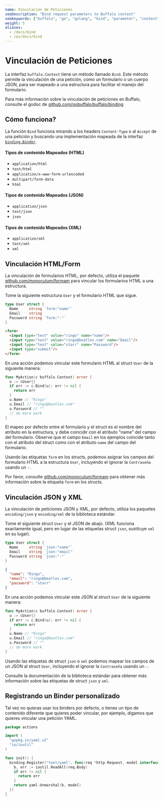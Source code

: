 ```yaml
---
name: Vinculación de Peticiones
seoDescription: "Bind request parameters to Buffalo context"
seoKeywords: ["buffalo", "go", "golang", "bind", "parameter", "context"]
weight: 5
aliases:
  - /docs/bind
  - /es/docs/bind
---
```


# Vinculación de Peticiones

La interfaz `buffalo.Context` tiene un método llamado `Bind`. Este método permite la vinculación de una petición, como un formulario o un cuerpo JSON, para ser mapeado a una estructura para facilitar el manejo del formulario.

Para más información sobre la vinculación de peticiones en Buffalo, consulte el godoc de [github.com/gobuffalo/buffalo/binding](https://godoc.org/github.com/gobuffalo/buffalo/binding)

## Cómo funciona?

La función `Bind` funciona mirando a los headers `Content-Type` o al `Accept` de una petición y buscando una implementación mapeada de la interfaz [`binding.Binder`](https://godoc.org/github.com/gobuffalo/buffalo/binding#Binder).

#### Tipos de contenido Mapeados (HTML)

* `application/html`
* `text/html`
* `application/x-www-form-urlencoded`
* `multipart/form-data`
* `html`

#### Tipos de contenido Mapeados (JSON)

* `application/json`
* `text/json`
* `json`

#### Tipos de contenido Mapeados (XML)

* `application/xml`
* `text/xml`
* `xml`

## Vinculación HTML/Form

La vinculación de formularios HTML, por defecto, utiliza el paquete [github.com/monoculum/formam](https://github.com/monoculum/formam) para vincular los formularios HTML a una estructura.

Tome la siguiente estructura `User` y el formulario HTML que sigue.

```go
type User struct {
  Name     string `form:"name"`
  Email    string
  Password string `form:"-"`
}
```

```html
<form>
  <input type="text" value="ringo" name="name"/>
  <input type="text" value="ringo@beatles.com" name="Email"/>
  <input type="text" value="starr" name="Password"/>
  <input type="submit"/>
</form>
```

En una acción podemos vincular este formulario HTML al struct `User` de la siguiente manera:

```go
func MyAction(c buffalo.Context) error {
  u := &User{}
  if err := c.Bind(u); err != nil {
    return err
  }
  u.Name // "Ringo"
  u.Email // "ringo@beatles.com"
  u.Password // ""
  // do more work
}
```

El mapeo por defecto entre el formulario y el struct es el nombre del atributo en la estructura, y debe coincidir con el atributo "name" del campo del formulario. Observe que el campo `Email` en los ejemplos coincide tanto con el atributo del struct como con el atributo `name` del campo del formulario.

Usando las etiquetas `form` en los structs, podemos asignar los campos del formulario HTML a la estructura `User`, incluyendo el ignorar la `Contraseña` usando un `-`.

Por favor, consulte [github.com/monoculum/formam](https://github.com/monoculum/formam) para obtener más información sobre la etiqueta `form` en los structs.

## Vinculación JSON y XML


La vinculación de peticiones JSON y XML, por defecto, utiliza los paquetes `encoding/json` y `encoding/xml` de la biblioteca estándar.

Tome el siguiente struct `User` y el JSON de abajo. (XML funciona exactamente igual, pero en lugar de las etiquetas struct `json`, sustituye `xml` en su lugar).

```go
type User struct {
  Name     string `json:"name"`
  Email    string `json:"email"`
  Password string `json:"-"`
}
```

```json
{
  "name": "Ringo",
  "email": "ringo@beatles.com",
  "password": "starr"
}
```

En una acción podemos vincular este JSON al struct `User` de la siguiente manera:

```go
func MyAction(c buffalo.Context) error {
  u := &User{}
  if err := c.Bind(u); err != nil {
    return err
  }
  u.Name // "Ringo"
  u.Email // "ringo@beatles.com"
  u.Password // ""
  // do more work
}
```

Usando las etiquetas de struct `json` o `xml` podemos mapear los campos de un JSON al struct `User`, incluyendo el ignorar la `Contraseña` usando un `-`.

Consulte la documentación de la biblioteca estándar para obtener más información sobre las etiquetas de struct `json` y `xml`.

## Registrando un Binder personalizado

Tal vez no quieras usar los binders por defecto, o tienes un tipo de contenido diferente que quieres poder vincular, por ejemplo, digamos que quieres vincular una petición YAML.

```go
package actions

import (
  "gopkg.in/yaml.v2"
  "io/ioutil"
)

func init() {
  binding.Register("text/yaml", func(req *http.Request, model interface{}) error {
    b, err := ioutil.ReadAll(req.Body)
    if err != nil {
      return err
    }
    return yaml.Unmarshal(b, model)
  })
}
```
